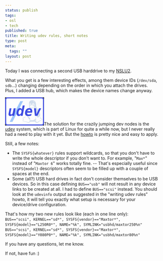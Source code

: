 ```yaml
--- 
status: publish
tags: 
- osl
- tech
published: true
title: Writing udev rules, short notes
type: post
meta: 
  tags: ""
layout: post
---
```

Today I was connecting a second USB harddrive to my <a href="http://fredericiana.com/2005/12/16/nslu2-linux-usb-harddrive-spindown/">NSLU2</a>.

What you get is a few interesting effects, among them device IDs (<code>/dev/sda</code>, <code>sdb</code>...) changing depending on the order in which you attach the drives. Plus, I added a USB hub, which makes the device names change anyway.

<img id="image57" src="/media/wp/2006/03/udev-tux.thumbnail.png" alt="udev plus tux, from the udev page" class="alignright" />The solution for the crazily jumping dev nodes is the <a href="http://www.kernel.org/pub/linux/utils/kernel/hotplug/udev.html">udev</a> system, which is part of Linux for quite a while now, but I never really had a need to play with it yet. But the <a href="http://www.reactivated.net/writing_udev_rules.html">howto</a> is pretty nice and easy to apply.

Still, a few notes:

<ul>
	<li>The <code>SYSFS{whatever}</code> rules support wildcards, so that you don't have to write the whole descriptor if you don't want to. For example, "<code>Max*</code>" instead of "<code>Maxtor 6</code>" works totally fine. -- That's especially useful since <code>SYSFS{model}</code> descriptors often seem to be filled up with a couple of spaces at the end.</li>
	<li>Some (all?) USB hard drives in fact don't consider themselves to be USB devices. So in this case defining <code>BUS=="usb"</code> will not result in any device links to be created at all. I had to define <code>BUS=="scsi"</code> instead. You should look at the <code>udevinfo</code> output as suggested in the "writing udev rules" howto, it will tell you exactly what setup is necessary for your device/drive configuration.</li>
</ul>

That's how my two new rules look like (each in one line only):
<code>
BUS=="scsi", KERNEL=="sd*", SYSFS{vendor}=="Maxtor*", SYSFS{model}=="L250R0*", NAME="%k", SYMLINK="usbhd/maxtor250%n"
BUS=="scsi", KERNEL=="sd*", SYSFS{vendor}=="Maxtor*", SYSFS{model}=="Y080P0*", NAME="%k", SYMLINK="usbhd/maxtor80%n"
</code>

If you have any questions, let me know.

If not, have fun :)
